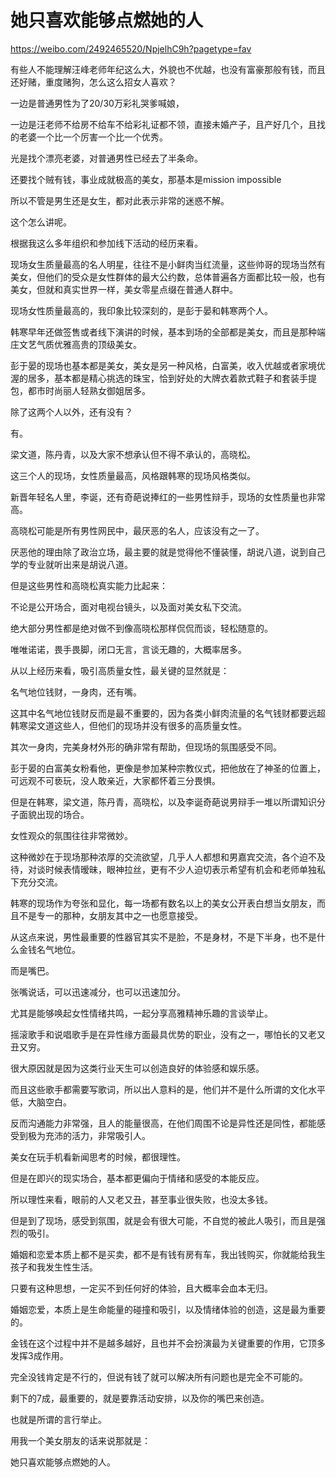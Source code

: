 # 她只喜欢能够点燃她的人

https://weibo.com/2492465520/NpjelhC9h?pagetype=fav

有些人不能理解汪峰老师年纪这么大，外貌也不优越，也没有富豪那般有钱，而且还好赌，重度赌狗，怎么这么招女人喜欢？  
  
一边是普通男性为了20/30万彩礼哭爹喊娘，  
  
一边是汪老师不给房不给车不给彩礼证都不领，直接未婚产子，且产好几个，且找的老婆一个比一个厉害一个比一个优秀。  
  
光是找个漂亮老婆，对普通男性已经去了半条命。  
  
还要找个贼有钱，事业成就极高的美女，那基本是mission impossible  
  
所以不管是男生还是女生，都对此表示非常的迷惑不解。  
  
这个怎么讲呢。  
  
根据我这么多年组织和参加线下活动的经历来看。  
  
现场女生质量最高的名人明星，往往不是小鲜肉当红流量，这些帅哥的现场当然有美女，但他们的受众是女性群体的最大公约数，总体普遍各方面都比较一般，也有美女，但就和真实世界一样，美女零星点缀在普通人群中。  
  
现场女性质量最高的，我印象比较深刻的，是彭于晏和韩寒两个人。  
  
韩寒早年还做签售或者线下演讲的时候，基本到场的全部都是美女，而且是那种端庄文艺气质优雅高贵的顶级美女。  
  
彭于晏的现场也基本都是美女，美女是另一种风格，白富美，收入优越或者家境优渥的居多，基本都是精心挑选的珠宝，恰到好处的大牌衣着款式鞋子和套装手提包，都市时尚丽人轻熟女御姐居多。  
  
除了这两个人以外，还有没有？  
  
有。  
  
梁文道，陈丹青，以及大家不想承认但不得不承认的，高晓松。  
  
这三个人的现场，女性质量最高，风格跟韩寒的现场风格类似。  
  
新晋年轻名人里，李诞，还有奇葩说捧红的一些男性辩手，现场的女性质量也非常高。  
  
高晓松可能是所有男性网民中，最厌恶的名人，应该没有之一了。  
  
厌恶他的理由除了政治立场，最主要的就是觉得他不懂装懂，胡说八道，说到自己学的专业就听出来是胡说八道。  
  
但是这些男性和高晓松真实能力比起来：  
  
不论是公开场合，面对电视台镜头，以及面对美女私下交流。  
  
绝大部分男性都是绝对做不到像高晓松那样侃侃而谈，轻松随意的。  
  
唯唯诺诺，畏手畏脚，闭口无言，言谈无趣的，大概率居多。  
  
从以上经历来看，吸引高质量女性，最关键的显然就是：  
  
名气地位钱财，一身肉，还有嘴。  
  
这其中名气地位钱财反而是最不重要的，因为各类小鲜肉流量的名气钱财都要远超韩寒梁文道这些人，但他们的现场并没有很多的高质量女性。  
  
其次一身肉，完美身材外形的确非常有帮助，但现场的氛围感受不同。  
  
彭于晏的白富美女粉看他，更像是参加某种宗教仪式，把他放在了神圣的位置上，可远观不可亵玩，没人敢亲近，大家都怀着三分畏惧。  
  
但是在韩寒，梁文道，陈丹青，高晓松，以及李诞奇葩说男辩手一堆以所谓知识分子面貌出现的场合。  
  
女性观众的氛围往往非常微妙。  
  
这种微妙在于现场那种浓厚的交流欲望，几乎人人都想和男嘉宾交流，各个迫不及待，对谈时候表情暧昧，眼神拉丝，更有不少人迫切表示希望有机会和老师单独私下充分交流。  
  
韩寒的现场作为夸张和显化，每一场都有数名以上的美女公开表白想当女朋友，而且不是专一的那种，女朋友其中之一也愿意接受。  
  
从这点来说，男性最重要的性器官其实不是脸，不是身材，不是下半身，也不是什么金钱名气地位。  
  
而是嘴巴。  
  
张嘴说话，可以迅速减分，也可以迅速加分。  
  
尤其是能够唤起女性情绪共鸣，一起分享高雅精神乐趣的言谈举止。  
  
摇滚歌手和说唱歌手是在异性缘方面最具优势的职业，没有之一，哪怕长的又老又丑又穷。  
  
很大原因就是因为这类行业天生可以创造良好的体验感和娱乐感。  
  
而且这些歌手都需要写歌词，所以出人意料的是，他们并不是什么所谓的文化水平低，大脑空白。  
  
反而沟通能力非常强，且人的能量很高，在他们周围不论是异性还是同性，都能感受到极为充沛的活力，非常吸引人。  
  
美女在玩手机看新闻思考的时候，都很理性。  
  
但是在即兴的现实场合，基本都更偏向于情绪和感受的本能反应。  
  
所以理性来看，眼前的人又老又丑，甚至事业很失败，也没太多钱。  
  
但是到了现场，感受到氛围，就是会有很大可能，不自觉的被此人吸引，而且是强烈的吸引。  
  
婚姻和恋爱本质上都不是买卖，都不是有钱有房有车，我出钱购买，你就能给我生孩子和我发生性生活。  
  
只要有这种思想，一定买不到任何好的体验，且大概率会血本无归。  
  
婚姻恋爱，本质上是生命能量的碰撞和吸引，以及情绪体验的创造，这是最为重要的。  
  
金钱在这个过程中并不是越多越好，且也并不会扮演最为关键重要的作用，它顶多发挥3成作用。  
  
完全没钱肯定是不行的，但说有钱了就可以解决所有问题也是完全不可能的。  
  
剩下的7成，最重要的，就是要靠活动安排，以及你的嘴巴来创造。  
  
也就是所谓的言行举止。  
  
用我一个美女朋友的话来说那就是：  
  
她只喜欢能够点燃她的人。